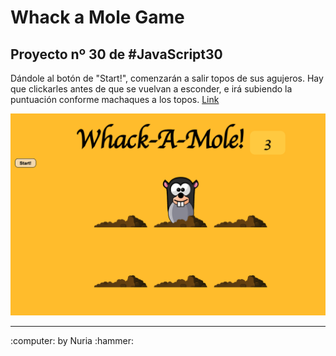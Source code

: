 # Whack a Mole Game

## Proyecto nº 30 de #JavaScript30

Dándole al botón de "Start!", comenzarán a salir topos de sus agujeros. Hay que clickarles antes de que se vuelvan a esconder, e irá subiendo la puntuación conforme machaques a los topos.
<a href="https://nuriadiazcandela.github.io/Whack-A-Mole-Game/">Link</a>

<img src="./images/captura.png"></img>

---

 <footer> :computer: by Nuria :hammer: </footer>
